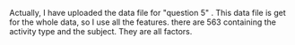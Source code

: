 Actually, I have uploaded the data file for "question 5" . This data file is get for the whole data, so I use all the features. there are 563 containing the activity type and the subject. They are all factors.